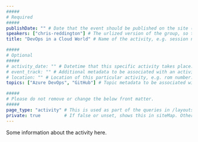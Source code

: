 ```yaml
---
#####
# Required
#####
publishDate: "" # Date that the event should be published on the site (Any builds that you run after this date will display the site). Useful if you want to time this with some kind of social media push/press release.
speakers: ["chris-reddington"] # The urlized version of the group, so that it can be displayed on the group's page.
title: "DevOps in a Cloud World" # Name of the activity, e.g. session name

#####
# Optional
#####
# activity_date: "" # Datetime that this specific activity takes place. e.g. The start time for this particular talk/session.
# event_track: "" # Additional metadata to be associated with an activity if there are multiple "tracks" in the event which should be rendered separately. E.g. A track of sessions on DevOps, a track of sessions on Cloud Architecture, etc.
# location: "" # Location of this particular activity, e.g. rom number. Useful if being use for a conference type event, where there is one overall location, but activities (e.g. sessions) would beheld in different rooms smin a conference venue.
topics: ["Azure DevOps", "GitHub"] # Topic metadata to be associated with the Activity. This will displayed as tags on the page, and will also be available underneath the /topics/ taxonomy on the website.

#####
# Please do not remove or change the below front matter.
#####
page_type: "activity" # This is used as part of the queries in /layouts/groups/single.html
private: true         # If false or unset, shows this in siteMap. Otherwise, does not.
---
```

Some information about the activity here.